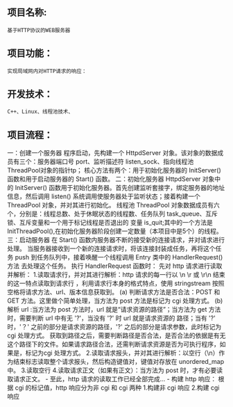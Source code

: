 项目名称:
-
	基于HTTP协议的WEB服务器
项目功能：
-
	实现局域网内对HTTP请求的响应：
开发技术：
-
	C++、Linux、线程池技术、
项目流程：
-
一：创建一个服务器
	程序启动，先构建一个 HttpdServer 对象。该对象的数据成员有三个：服务器端口号 port、监听描述符 listen_sock、指向线程池 ThreadPool对象的指针tp；
核心方法有两个：用于初始化服务器的 InitServer() 函数和用于启动服务器的 Start() 函数。
二：初始化服务器
	HttpdServer 对象中的 InitServer() 函数用于初始化服务器。首先创建监听套接字，绑定服务器的地址信息，然后调用 listen() 系统调用使服务器处于监听状态；接着构建一个 ThreadPool 对象，并对其进行初始化。
	线程池 ThreadPool 对象数据成员有六个，分别是：线程总数、处于休眠状态的线程数、任务队列 task_queue、互斥锁、互斥变量和一个用于标记线程是否退出的
变量 is_quit;其中的一个方法是 InitThreadPool(),在初始化服务器阶段创建一定数量（本项目中是5个）的线程。
三：启动服务器
	在 Start() 函数内服务器不断的接受新的连接请求，并对请求进行处理。
	当服务器接收到一个新的连接请求时，将该连接封装成任务，再将这个任务 push 到任务队列中，接着唤醒一个线程调用 Entry 类中的 HandlerRequest() 方法
	去处理这个任务。
	执行 HandlerRequest 函数时：
	先对 http 请求进行读取并解析：
	1.读取请求行，并对其进行解析：http 请求的每一行以 \n \r 或 \r\n 结束的这一特点读取到请求行 ，利用请求行本身的格式特点，使用 stringstream 按照
	空格将请求方法、url、版本信息获取到。
	(a) 判断请求方法是否合法：POST 和 GET 方法。这里做个简单处理，当方法为 post 方法是标记为 cgi 处理方式。
	(b) 解析 url :当方法为 post 方法时，url 就是“请求资源的路径”；当方法为 get 方法时，需要判断 url 中有无 '?'，当没有 '?' 时 url 就是请求资源的
		路径；当有 '?' 时，'？' 之前的部分是请求资源的路径，'?' 之后的部分是请求参数，此时标记为 cgi 处理方式。
	获取到路径之后，需要判断路径是否合法，是否合法的依据是有无这个路径下的文件。如果请求路径合法，还需判断请求资源是否为可执行程序，如果是，标记为cgi
	处理方式。
	2.读取请求报头，并对其进行解析：以空行（\n）作为结束标志读取整个请求报头，然后构造键值对，键值对存放在 unordered_map 中。
	3.读取空行
	4.读取请求正文（如果有正文）：当方法为 post 时，才有必要读取请求正文。
	-
	至此，http 请求的读取工作已经全部完成...
	-
	构建 http 响应：
	根据 cgi 的标记值，http 响应分为非 cgi 和 cgi 两种
	1.构建非 cgi 响应
	2.构建 cgi 响应



















































	
